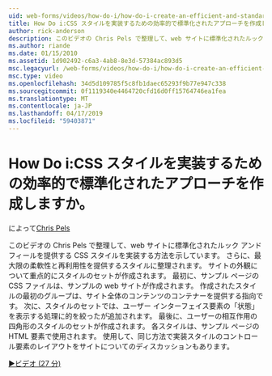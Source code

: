 ```yaml
---
uid: web-forms/videos/how-do-i/how-do-i-create-an-efficient-and-standardized-approach-for-implementing-css-styles
title: How Do i:CSS スタイルを実装するための効率的で標準化されたアプローチを作成しますか。 | Microsoft Docs
author: rick-anderson
description: このビデオの Chris Pels で整理して、web サイトに標準化されたルック アンド フィールを提供する CSS スタイルを実装する方法を示しています。 さらに、スタイルは、.
ms.author: riande
ms.date: 01/15/2010
ms.assetid: 1d902492-c6a3-4ab8-8e3d-57384ac893d5
msc.legacyurl: /web-forms/videos/how-do-i/how-do-i-create-an-efficient-and-standardized-approach-for-implementing-css-styles
msc.type: video
ms.openlocfilehash: 34d5d109785f5c8fb1daec65293f9b77e947c338
ms.sourcegitcommit: 0f1119340e4464720cfd16d0ff15764746ea1fea
ms.translationtype: MT
ms.contentlocale: ja-JP
ms.lasthandoff: 04/17/2019
ms.locfileid: "59403871"
---
```

# <a name="how-do-i-create-an-efficient-and-standardized-approach-for-implementing-css-styles"></a>How Do i:CSS スタイルを実装するための効率的で標準化されたアプローチを作成しますか。

によって[Chris Pels](https://twitter.com/chrispels)

このビデオの Chris Pels で整理して、web サイトに標準化されたルック アンド フィールを提供する CSS スタイルを実装する方法を示しています。 さらに、最大限の柔軟性と再利用性を提供するスタイルに整理されます。 サイトの外観について重点的にスタイルのセットが作成されます。 最初に、サンプル ページの CSS ファイルは、サンプルの web サイトが作成されます。 作成されたスタイルの最初のグループは、サイト全体のコンテンツのコンテナーを提供する指向です。 次に、スタイルのセットでは、ユーザー インターフェイス要素の「状態」を表示する処理に的を絞ったが追加されます。 最後に、ユーザーの相互作用の四角形のスタイルのセットが作成されます。 各スタイルは、サンプル ページの HTML 要素で使用されます。 使用して、同じ方法で実装スタイルのコントロール要素のレイアウトをサイトについてのディスカッションもあります。

[&#9654;ビデオ (27 分)](https://channel9.msdn.com/Blogs/ASP-NET-Site-Videos/how-do-i-create-an-efficient-and-standardized-approach-for-implementing-css-styles)

